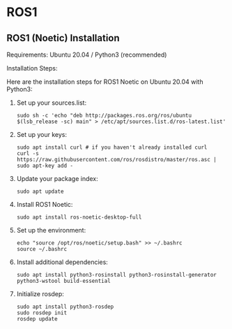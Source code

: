 # ROS1 

## ROS1 (Noetic) Installation

Requirements:
Ubuntu 20.04 / Python3 (recommended)

Installation Steps:

Here are the installation steps for ROS1 Noetic on Ubuntu 20.04 with Python3:

1. Set up your sources.list:
    ```
   sudo sh -c 'echo "deb http://packages.ros.org/ros/ubuntu $(lsb_release -sc) main" > /etc/apt/sources.list.d/ros-latest.list'

    ```

2. Set up your keys:
    ```
    sudo apt install curl # if you haven't already installed curl
    curl -s https://raw.githubusercontent.com/ros/rosdistro/master/ros.asc | sudo apt-key add -

    ```

3. Update your package index:
    ```
    sudo apt update
    ```

4. Install ROS1 Noetic:
    ```
    sudo apt install ros-noetic-desktop-full
    ```

5. Set up the environment:
    ```
    echo "source /opt/ros/noetic/setup.bash" >> ~/.bashrc
    source ~/.bashrc
    ```

6. Install additional dependencies:
    ```
    sudo apt install python3-rosinstall python3-rosinstall-generator python3-wstool build-essential
    ```

7. Initialize rosdep:
    ```
    sudo apt install python3-rosdep
    sudo rosdep init
    rosdep update
    ```
